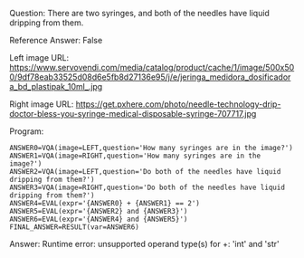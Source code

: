 Question: There are two syringes, and both of the needles have liquid dripping from them.

Reference Answer: False

Left image URL: https://www.servovendi.com/media/catalog/product/cache/1/image/500x500/9df78eab33525d08d6e5fb8d27136e95/j/e/jeringa_medidora_dosificadora_bd_plastipak_10ml_.jpg

Right image URL: https://get.pxhere.com/photo/needle-technology-drip-doctor-bless-you-syringe-medical-disposable-syringe-707717.jpg

Program:

```
ANSWER0=VQA(image=LEFT,question='How many syringes are in the image?')
ANSWER1=VQA(image=RIGHT,question='How many syringes are in the image?')
ANSWER2=VQA(image=LEFT,question='Do both of the needles have liquid dripping from them?')
ANSWER3=VQA(image=RIGHT,question='Do both of the needles have liquid dripping from them?')
ANSWER4=EVAL(expr='{ANSWER0} + {ANSWER1} == 2')
ANSWER5=EVAL(expr='{ANSWER2} and {ANSWER3}')
ANSWER6=EVAL(expr='{ANSWER4} and {ANSWER5}')
FINAL_ANSWER=RESULT(var=ANSWER6)
```
Answer: Runtime error: unsupported operand type(s) for +: 'int' and 'str'

